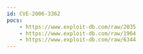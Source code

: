 ```yaml
---
id: CVE-2006-3362
pocs:
    - https://www.exploit-db.com/raw/2035
    - https://www.exploit-db.com/raw/1964
    - https://www.exploit-db.com/raw/6344
---
```

